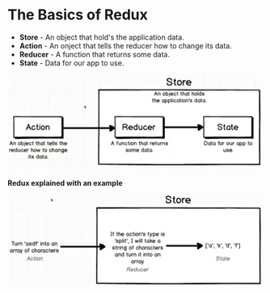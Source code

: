 # The Basics of Redux

- **Store** - An object that hold's the application data.
- **Action** - An onject that tells the reducer how to change its data.
- **Reducer** - A function that returns some data.
- **State** - Data for our app to use.


![basics-of-redux](images/basics-of-redux.png)

**Redux explained with an example**

![example](images/redux-working.png)
